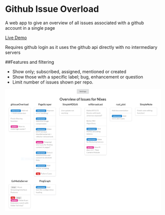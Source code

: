 # Github Issue Overload
A web app to give an overview of all issues associated with a github account in a single page

[Live Demo](https://nixes.github.io/ghIssueOverload/)

Requires github login as it uses the github api directly with no intermediary servers

##Features and filtering
  - Show only; subscribed, assigned, mentioned or created
  - Show those with a specific label; bug, enhancement or question
  - Limit number of issues shown per repo.

![Alt text](ghoverloadscreen.PNG)
